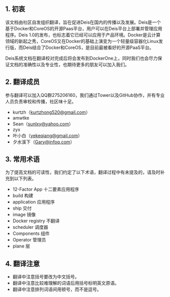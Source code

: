 
**1. 初衷**
-----

该文档由社区自发组织翻译，旨在促进Deis在国内的传播以及发展。Deis是一个基于Docker和CoreOS的开源Paas平台，用户可以在Deis平台上部署并管理应用程序。Deis 1.0的发布，也标志着它已经可以应用于产品环境。Docker是云计算领域的新起之秀，CoreOS又在Docker的基础上演变为一个轻量级容器化Linux发行版，而Deis结合了Docker和CoreOS，是目前最被看好的开源PaaS平台。

Deis系统文档在翻译校对完成后将会发布到DockerOne上，同时我们也会尽力保证文档的准确性以及专业性，也期待更多的朋友可以加入我们。

**2. 翻译成员**
-----------
参与翻译可以加入QQ群275206160，我们通过Tower以及GitHub协作，并有专业人员负责审校和传播，社区味十足。
* kurtzh（kurtzhong520@gmail.com）
* amwtke
* Sean（sunlxy@yahoo.com）
* zyx
* 叶小白（yekeqiang@gmail.com）
* 夕水溪下（Gary@infoq.com）

**3. 常用术语**
-----------
为了提高文档的可读性，我们约定了以下术语，翻译过程中有未提及的，请及时补充到以下列表。
* 12-Factor App 十二要素应用程序
* build 构建
* application 应用程序
* ship 交付
* image 镜像
* Docker registry 不翻译
* scheduler 调度器
* Components 组件
* Operator 管理员
* plane 层

**4. 翻译注意**
-----------
* 翻译中注意括号要改为中文括号。
* 翻译中注意比较难理解的词语后用括号标明英文原语。
* 翻译中注意排列词语间用顿号，而不是逗号。

 
